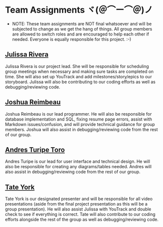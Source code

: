 # Team Assignments ヾ(＠⌒ー⌒＠)ノ

* NOTE: These team assignments are NOT final whatsoever and will be subjected to change as we get the hang of things. All group members are allowed to switch roles and are encouraged to help each other if needed. Everyone is equally responsible for this project. :-) 

## [Julissa Rivera](https://github.com/juulsmustdie/Julissa_Resume/blob/0aea58a4ee7dc7d8d417db212ed75225395744de/README.md)

Julissa Rivera is our project lead. She will be responsible for scheduling group meetings when necessary and making sure tasks are completed on time. She will also set up YouTrack and add milestones/story/epics to our storyboard. Julissa will also be contributing to our coding efforts as well as debugging/reviewing code.

## [Joshua Reimbeau](https://github.com/juulsmustdie/SWE3313_TEAM9/blob/6b3e6c86bf35a0877fe0d32c17e4c7f59f73c3d5/Resume-Joshua%20Reimbeau.md)

Joshua Reimbeau is our lead programmer. He will also be responsible for database implementation and SQL, fixing resume page errors, assist with Markdown issues/confusion, and will provide technical guidance for group members. Joshua will also assist in debugging/reviewing code from the rest of our group. 
  
## [Andres Turipe Toro](https://github.com/andresturipe/Resume/blob/main/README.md)

Andres Turipe is our lead for user interface and technical design. He will also be responsible for creating any diagrams/tables needed. Andres will also assist in debugging/reviewing code from the rest of our group.
  
## [Tate York](https://github.com/tatequentin/Resume/blob/main/README.md)

Tate York is our designated presenter and will be responsible for all video presentations (aside from the final project presentation as this will be a group presentation). He will also assist Julissa with YouTrack and double check to see if everything is correct. Tate will also contribute to our coding efforts alongside the rest of the group as well as debugging/reviewing code.
